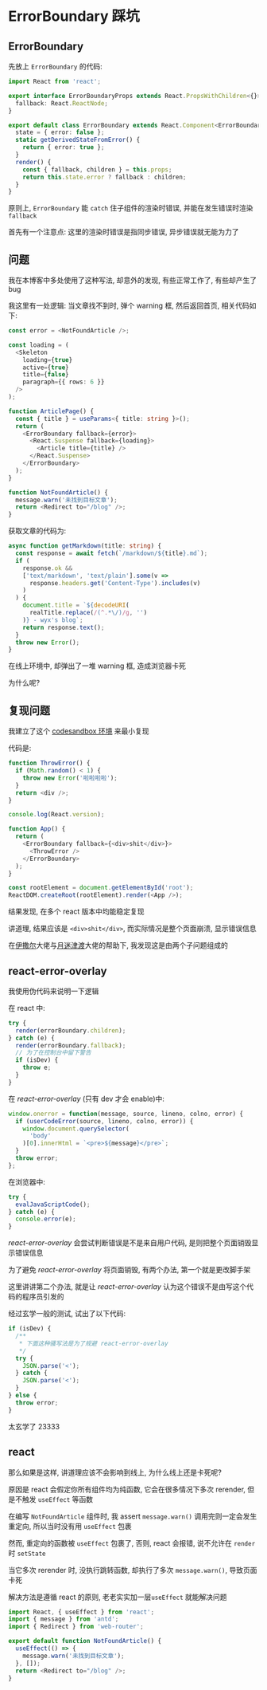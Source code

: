 # ErrorBoundary 踩坑

## ErrorBoundary

先放上 `ErrorBoundary` 的代码:

```typescript
import React from 'react';

export interface ErrorBoundaryProps extends React.PropsWithChildren<{}> {
  fallback: React.ReactNode;
}

export default class ErrorBoundary extends React.Component<ErrorBoundaryProps> {
  state = { error: false };
  static getDerivedStateFromError() {
    return { error: true };
  }
  render() {
    const { fallback, children } = this.props;
    return this.state.error ? fallback : children;
  }
}
```

原则上, `ErrorBoundary` 能 `catch` 住子组件的渲染时错误, 并能在发生错误时渲染 `fallback`

首先有一个注意点: 这里的渲染时错误是指同步错误, 异步错误就无能为力了

## 问题

我在本博客中多处使用了这种写法, 却意外的发现, 有些正常工作了, 有些却产生了 bug

我这里有一处逻辑: 当文章找不到时, 弹个 warning 框, 然后返回首页, 相关代码如下:

```typescript
const error = <NotFoundArticle />;

const loading = (
  <Skeleton
    loading={true}
    active={true}
    title={false}
    paragraph={{ rows: 6 }}
  />
);

function ArticlePage() {
  const { title } = useParams<{ title: string }>();
  return (
    <ErrorBoundary fallback={error}>
      <React.Suspense fallback={loading}>
        <Article title={title} />
      </React.Suspense>
    </ErrorBoundary>
  );
}

function NotFoundArticle() {
  message.warn('未找到目标文章');
  return <Redirect to="/blog" />;
}
```

获取文章的代码为:

```typescript
async function getMarkdown(title: string) {
  const response = await fetch(`/markdown/${title}.md`);
  if (
    response.ok &&
    ['text/markdown', 'text/plain'].some(v =>
      response.headers.get('Content-Type').includes(v)
    )
  ) {
    document.title = `${decodeURI(
      realTitle.replace(/(^.*\/)/g, '')
    )} - wyx's blog`;
    return response.text();
  }
  throw new Error();
}
```

在线上环境中, 却弹出了一堆 warning 框, 造成浏览器卡死

为什么呢?

## 复现问题

我建立了这个 [codesandbox 环境](https://codesandbox.io/s/lucid-cloud-0bjyf) 来最小复现

代码是:

```typescript
function ThrowError() {
  if (Math.random() < 1) {
    throw new Error('啦啦啦啦');
  }
  return <div />;
}

console.log(React.version);

function App() {
  return (
    <ErrorBoundary fallback={<div>shit</div>}>
      <ThrowError />
    </ErrorBoundary>
  );
}

const rootElement = document.getElementById('root');
ReactDOM.createRoot(rootElement).render(<App />);
```

结果发现, 在多个 react 版本中均能稳定复现

讲道理, 结果应该是 `<div>shit</div>`, 而实际情况是整个页面崩溃, 显示错误信息

在[伊撒尔](https://github.com/yisar)大佬与[月迷津渡](https://github.com/CodeDaraW)大佬的帮助下, 我发现这是由两个子问题组成的

## react-error-overlay

我使用伪代码来说明一下逻辑

在 react 中:

```typescript
try {
  render(errorBoundary.children);
} catch (e) {
  render(errorBoundary.fallback);
  // 为了在控制台中留下警告
  if (isDev) {
    throw e;
  }
}
```

在 _react-error-overlay_ (只有 dev 才会 enable)中:

```typescript
window.onerror = function(message, source, lineno, colno, error) {
  if (userCodeError(source, lineno, colno, error)) {
    window.document.querySelector(
      'body'
    )[0].innerHtml = `<pre>${message}</pre>`;
  }
  throw error;
};
```

在浏览器中:

```typescript
try {
  evalJavaScriptCode();
} catch (e) {
  console.error(e);
}
```

_react-error-overlay_ 会尝试判断错误是不是来自用户代码, 是则把整个页面销毁显示错误信息

为了避免 _react-error-overlay_ 将页面销毁, 有两个办法, 第一个就是更改脚手架

这里讲讲第二个办法, 就是让 _react-error-overlay_ 认为这个错误不是由写这个代码的程序员引发的

经过玄学一般的测试, 试出了以下代码:

```typescript
if (isDev) {
  /**
   * 下面这种骚写法是为了规避 react-error-overlay
   */
  try {
    JSON.parse('<');
  } catch {
    JSON.parse('<');
  }
} else {
  throw error;
}
```

太玄学了 23333

## react

那么如果是这样, 讲道理应该不会影响到线上, 为什么线上还是卡死呢?

原因是 react 会假定你所有组件均为纯函数, 它会在很多情况下多次 rerender, 但是不触发 `useEffect` 等函数

在编写 `NotFoundArticle` 组件时, 我 assert `message.warn()` 调用完则一定会发生重定向, 所以当时没有用 `useEffect` 包裹

然而, 重定向的函数被 `useEffect` 包裹了, 否则, react 会报错, 说不允许在 `render` 时 `setState`

当它多次 rerender 时, 没执行跳转函数, 却执行了多次 `message.warn()`, 导致页面卡死

解决方法是遵循 react 的原则, 老老实实加一层`useEffect` 就能解决问题

```typescript
import React, { useEffect } from 'react';
import { message } from 'antd';
import { Redirect } from 'web-router';

export default function NotFoundArticle() {
  useEffect(() => {
    message.warn('未找到目标文章');
  }, []);
  return <Redirect to="/blog" />;
}
```
